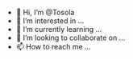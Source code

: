 - 👋 Hi, I’m @Tosola
- 👀 I’m interested in ...
- 🌱 I’m currently learning ...
- 💞️ I’m looking to collaborate on ...
- 📫 How to reach me ...

<!---
Tosola/Tosola is a ✨ special ✨ repository because its `README.md` (this file) appears on your GitHub profile.
You can click the Preview link to take a look at your changes.
--->
